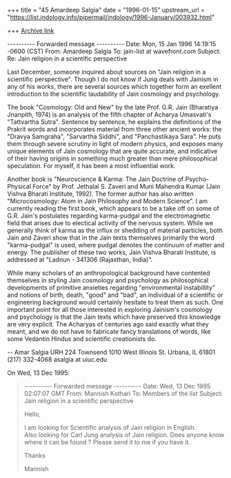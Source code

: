 +++
title = "45 Amardeep Salgia"
date = "1996-01-15"
upstream_url = "https://list.indology.info/pipermail/indology/1996-January/003932.html"

+++
[Archive link](https://list.indology.info/pipermail/indology/1996-January/003932.html)


---------- Forwarded message ----------
Date: Mon, 15 Jan 1996 14:19:15 -0600 (CST)
From: Amardeep Salgia <asalgia at ux4.cso.uiuc.edu>
To: jain-list at wavefront.com
Subject: Re: Jain religion in a scientific perspective 


Last December, someone inquired about sources on "Jain religion in a 
scientific perspective".  Though I do not know if Jung deals with 
Jainism in any of his works, there are several sources which together form 
an exellent introduction to the scientific laudability of Jain cosmology 
and psychology.

The book "Cosmology: Old and New" by the late Prof. G.R. Jain (Bharatiya 
Jnanpith, 1974) is an analysis of the fifth chapter of 
Acharya Umasvati's "Tattvartha Sutra".  Sentence by sentence, he explains 
the definitions of the Prakrit words and incorporates material from three 
other ancient works:  the "Dravya Samgraha", "Sarvartha Siddhi", and 
"Panchastikaya Sara".  He puts them through severe scrutiny in light of 
modern physics, and exposes many unique elements of Jain cosmology that are 
quite accurate, and indicative of their having origins in something much 
greater than mere philosophical speculation.  For myself, it has been a most 
influential work.

Another book is "Neuroscience & Karma:  The Jain Doctrine of 
Psycho-Physical Force" by Prof. Jethalal S. Zaveri and Muni Mahendra 
Kumar (Jain Vishva Bharati Institute, 1992).  The former author has 
also written "Microcosmology: Atom in Jain Philosophy and Modern 
Science".  I am currently reading the first book, which appears to be 
a take off on some of G.R. Jain's postulates regarding karma-pudgal 
and the electromagnetic field that arises due to electical activity of the 
nervous system.  While we generally think of karma as the influx or 
shedding of material particles, both Jain and Zaveri show that in the 
Jain texts themselves primarily the word "karma-pudgal" is used, where 
pudgal denotes the continuum of matter and energy.  The publisher of 
these two works, Jain Vishva Bharati Institute, is addressed at 
"Ladnun - 341306 (Rajasthan, India)".

While many scholars of an anthropological background have contented 
themselves in styling Jain cosmology and psychology as philosophical 
developments of primitive anxieties regarding "environmental instabillity" 
and notions of birth, death, "good" and "bad", an individual of a 
scientific or engineering background would certainly hesitate to 
treat them as such.  One important point for all those interested 
in exploring Jainism's cosmology and psychology is that the Jain 
texts which have preserved this knowledge are very explicit.  The 
Acharyas of centuries ago said exactly what they meant, and we do 
not have to fabricate fancy translations of words, like some 
Vedantin Hindus and scientific creationists do.  

--
Amar Salgia
URH 224 Townsend
1010 West Illinois St.
Urbana, IL 61801
(217) 332-4068
asalgia at uiuc.edu


On Wed, 13 Dec 1995:

> ---------- Forwarded message ----------
> Date: Wed, 13 Dec 1995 02:07:07 GMT
> From: Mannish Kothari <wildfire at enterprise.ca>
> To: Members of the list <indology at liverpool.ac.uk>
> Subject: Jain religion in a scientific perspective
> 
> Hello,
> 
> I am looking for Scientific analysis of Jain religion in English.  
> Also looking for Carl Jung analysis of Jain religion.
> Does anyone know where it can be found ? 
> Please send it to me if you have it.
> 
> Thanks
> 
> Mannish
> 
>  
> 
> 






